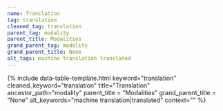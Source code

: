 ```yaml
---
name: Translation
tag: translation
cleaned_tag: translation
parent_tag: modality
parent_title: Modalities
grand_parent_tag: modality
grand_parent_title: None
alt_tags: machine translation translated
---
```


{% include data-table-template.html 
  keyword="translation" 
  cleaned_keyword="translation" 
  title="Translation"
  ancestor_path="modality" 
  parent_title = "Modalities"
  grand_parent_title = "None"
  alt_keywords="machine translation|translated"
  context=""
%}


